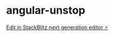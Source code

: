 # angular-unstop

[Edit in StackBlitz next generation editor ⚡️](https://stackblitz.com/~/github.com/tunirwabhitkar/angular-unstop)